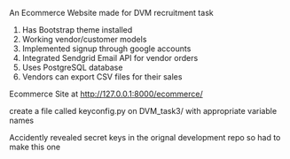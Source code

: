 An Ecommerce Website made for DVM recruitment task

1) Has Bootstrap theme installed
2) Working vendor/customer models
3) Implemented signup through google accounts
4) Integrated Sendgrid Email API for vendor orders
5) Uses PostgreSQL database
6) Vendors can export CSV files for their sales


Ecommerce Site at http://127.0.0.1:8000/ecommerce/

create a file called keyconfig.py on DVM_task3/ with appropriate variable names

Accidently revealed secret keys in the orignal development repo so had to make this one
